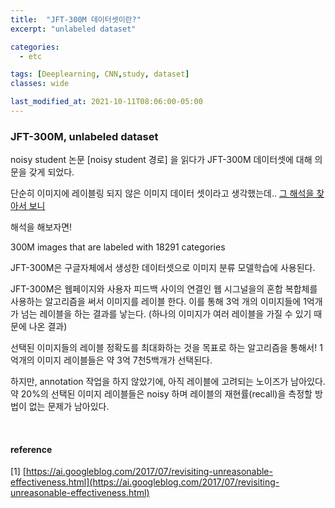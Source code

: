 ```yaml
---
title:  "JFT-300M 데이터셋이란?"
excerpt: "unlabeled dataset"

categories:
  - etc

tags: [Deeplearning, CNN,study, dataset]
classes: wide

last_modified_at: 2021-10-11T08:06:00-05:00
---
```


### JFT-300M, unlabeled dataset

noisy student 논문 [noisy student 경로] 을 읽다가 JFT-300M 데이터셋에 대해 의문을 갖게 되었다.

단순히 이미지에 레이블링 되지 않은 이미지 데이터 셋이라고 생각했는데.. [그 해석을 찾아서 보니](https://paperswithcode.com/dataset/jft-300m)

해석을 해보자면!

300M images that are labeled with 18291 categories

JFT-300M은 구글자체에서 생성한 데이터셋으로 이미지 분류 모델학습에 사용된다. 

JFT-300M은 웹페이지와 사용자 피드백 사이의 연결인 웹 시그널을의 혼합 복합체를 사용하는 알고리즘을 써서 이미지를 레이블 한다. 이를 통해 3억 개의 이미지들에 
1억개가 넘는 레이블을 하는 결과를 낳는다. (하나의 이미지가 여러 레이블을 가질 수 있기 때문에 나온 결과)

선택된 이미지들의 레이블 정확도를 최대화하는 것을 목표로 하는 알고리즘을 통해서! 1억개의 이미지 레이블들은 약 3억 7천5백개가 선택된다. 

하지만, annotation 작업을 하지 않았기에, 아직 레이블에 고려되는 노이즈가 남아있다. 약 20%의 선택된 이미지 레이블들은 noisy 하며 레이블의 재현률(recall)을 측정할 방법이 없는 문제가 남아있다.


<br>

#### reference

[1] [https://ai.googleblog.com/2017/07/revisiting-unreasonable-effectiveness.html](https://ai.googleblog.com/2017/07/revisiting-unreasonable-effectiveness.html)
